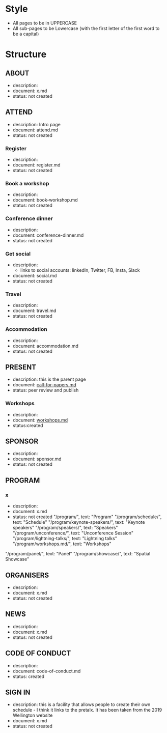 # Style #
- All pages to be in UPPERCASE
- All sub-pages to be Lowercase (with the first letter of the first word to be a capital)
# Structure #
## ABOUT ##
- description:
- document: x.md
- status: not created
## ATTEND ##
- description: Intro page
- document: attend.md
- status: not created
### Register ###
- description:
- document: register.md
- status: not created
### Book a workshop ###
- description:
- document: book-workshop.md
- status: not created
### Conference dinner ###
- description:
- document: conference-dinner.md
- status: not created
### Get social ###
- description:
  - links to social accounts: linkedIn, Twitter, FB, Insta, Slack
- document: social.md
- status: not created
### Travel ###
- description:
- document: travel.md
- status: not created
### Accommodation ###
- description:
- document: accommodation.md
- status: not created
## PRESENT ##
- description: this is the parent page
- document: [call-for-papers.md](https://github.com/foss4g-oceania/foss4g-sotm-oceania-2023/blob/29a92a9e9bfb6f9f34fba58e5bc7e1c4e6b3c13b/src/documents/call-for-papers.md)
- status: peer review and publish
### Workshops ###
- description:
- document: [workshops.md](https://github.com/foss4g-oceania/foss4g-sotm-oceania-2023/blob/29a92a9e9bfb6f9f34fba58e5bc7e1c4e6b3c13b/src/documents/workshops.md)
- status:created
## SPONSOR ##
- description:
- document: sponsor.md
- status: not created
## PROGRAM ##
### x ###
- description:
- document: x.md
- status: not created
"/program/", text: "Program"
"/program/schedule/", text: "Schedule"
"/program/keynote-speakers/", text: "Keynote speakers"
"/program/speakers/", text: "Speakers"
"/program/unconference/", text: "Unconference Session"
"/program/lightning-talks/", text: "Lightning talks"
"/program/workshops.md/", text: "Workshops"

"/program/panel/", text: "Panel"
"/program/showcase/", text: "Spatial Showcase"
## ORGANISERS ##
- description:
- document: x.md
- status: not created
## NEWS ##
- description:
- document: x.md
- status: not created
## CODE OF CONDUCT ##
- description:
- document: code-of-conduct.md
- status: created
## SIGN IN ##
- description: this is a facility that allows people to create their own schedule - I think it links to the pretalx. It has been taken from the 2019 Wellington website
- document: x.md
- status: not created
